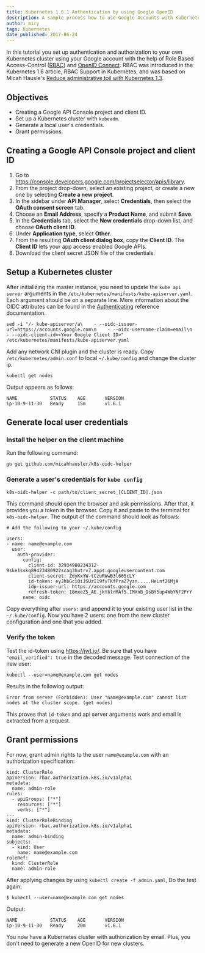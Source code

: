 ```yaml
---
title: Kubernetes 1.6.1 Authentication by using Google OpenID
description: A sample process how to use Google Accounts with Kubernetes cluster with Role Based Access-Control (RBAC) authorization mode.
author: miry
tags: Kubernetes
date_published: 2017-06-24
---
```


In this tutorial you set up authentication and authorization to your own Kubernetes cluster using your Google account with the help of Role Based Access-Control ([RBAC]) and [OpenID Connect].
RBAC was introduced in the Kubernetes 1.6 article, RBAC Support in Kubernetes, and was based on Micah Hausle's [Reduce administrative toil with Kubernetes 1.3](https://www.skuid.com/blog/reduce-administrative-toil-with-kubernetes-1-3/).


## Objectives

+ Creating a Google API Console project and client ID.
+ Set up a Kubernetes cluster with `kubeadm`.
+ Generate a local user's credentials.
+ Grant permissions.

## Creating a Google API Console project and client ID

1. Go to https://console.developers.google.com/projectselector/apis/library.
1. From the project drop-down, select an existing project, or create a new one by selecting **Create a new project**.
1. In the sidebar under **API Manager**, select **Credentials**, then select the **OAuth consent screen** tab.
1. Choose an **Email Address**, specify a **Product Name**, and submit **Save**.
1. In the **Credentials** tab, select the **New credentials** drop-down list, and choose **OAuth client ID**.
1. Under **Application type**, select **Other**.
1. From the resulting **OAuth client dialog box**, copy the **Client ID**. The **Client ID** lets your app access enabled Google APIs.
1. Download the client secret JSON file of the credentials.

## Setup a Kubernetes cluster

After initializing the master instance, you need to update the `kube api server` arguments in the `/etc/kubernetes/manifests/kube-apiserver.yaml`. Each argument should be on a separate line. 
More information about the OIDC attributes can be found in the [Authenticating](https://kubernetes.io/docs/admin/authentication/#option-1---oidc-authenticator) reference documentation.


    sed -i "/- kube-apiserver/a\    - --oidc-issuer-url=https://accounts.google.com\n    - --oidc-username-claim=email\n    - --oidc-client-id=<Your Google Client ID>" /etc/kubernetes/manifests/kube-apiserver.yaml


Add any network CNI plugin and the cluster is ready. Copy `/etc/kubernetes/admin.conf` to local `~/.kube/config` and change the cluster ip.

    kubectl get nodes

Output appears as follows:

    NAME            STATUS    AGE       VERSION
    ip-10-9-11-30   Ready     15m       v1.6.1


## Generate local user credentials

### Install the helper on the client machine

Run the following command:

    go get github.com/micahhausler/k8s-oidc-helper


### Generate a user's credentials for `kube config`

    k8s-oidc-helper -c path/to/client_secret_[CLIENT_ID].json

This command should open the browser and ask permissions. After that, it provides you a token in the browser. Copy it and paste to the terminal for `k8s-oidc-helper`. The output of the command should look as follows:

    # Add the following to your ~/.kube/config

    users:
    - name: name@example.com
      user:
        auth-provider:
          config:
            client-id: 32934980234312-9ske1sskq89423480922scag3hutrv7.apps.googleusercontent.com
            client-secret: ZdyKxYW-tCzuRWwB3l665cLY
            id-token: eyJhbGciOiJSUzI19fvTKfPraZ7yzn.....HeLnf26MjA
            idp-issuer-url: https://accounts.google.com
            refresh-token: 18mxeZ5_AE.jkYklrMAf5.IMXnB_DsBY5up4WbYNF2PrY
          name: oidc


Copy everything after `users:` and append it to your existing user list in the `~/.kube/config`. Now you have 2 users: one from the new cluster configuration and one that you added.

### Verify the token

Test the id-token using https://jwt.io/. Be sure that you have `"email_verified": true` in the decoded message. Test connection of the new user:

    kubectl --user=name@example.com get nodes
  
Results in the following output:

    Error from server (Forbidden): User "name@example.com" cannot list nodes at the cluster scope. (get nodes)

This proves that `id-token` and api server arguments work and email is extracted from a request.

## Grant permissions

For now, grant admin rights to the user `name@example.com` with an authorization specification:


    kind: ClusterRole
    apiVersion: rbac.authorization.k8s.io/v1alpha1
    metadata:
      name: admin-role
    rules:
      - apiGroups: ["*"]
        resources: ["*"]
        verbs: ["*"]
    ---
    kind: ClusterRoleBinding
    apiVersion: rbac.authorization.k8s.io/v1alpha1
    metadata:
      name: admin-binding
    subjects:
      - kind: User
        name: name@example.com
    roleRef:
      kind: ClusterRole
      name: admin-role


After applying changes by using `kubectl create -f admin.yaml`,
Do the test again:

    $ kubectl --user=name@example.com get nodes
   
Output:

    NAME            STATUS    AGE       VERSION
    ip-10-9-11-30   Ready     20m       v1.6.1

You now have a Kubernetes cluster with authorization by email. Plus, you don't need to generate a new OpenID for new clusters. 

[RBAC]: https://wikipedia.org/wiki/Role-based_access_control
[OpenID Connect]: http://openid.net/connect/
[kubeadm]: https://kubernetes.io/docs/getting-started-guides/kubeadm/
